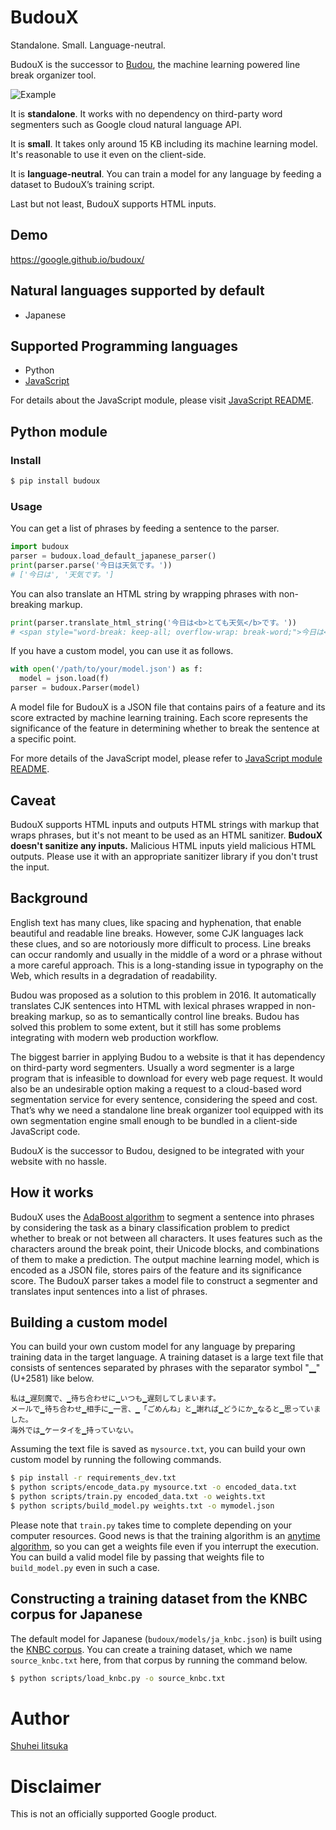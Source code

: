 # BudouX

Standalone. Small. Language-neutral.

BudouX is the successor to [Budou](https://github.com/google/budou), the machine learning powered line break organizer tool.

![Example](https://raw.githubusercontent.com/google/budoux/main/example.png)

It is **standalone**. It works with no dependency on third-party word segmenters such as Google cloud natural language API. 

It is **small**. It takes only around 15 KB including its machine learning model. It's reasonable to use it even on the client-side.

It is **language-neutral**. You can train a model for any language by feeding a dataset to BudouX’s training script.

Last but not least, BudouX supports HTML inputs.

## Demo
https://google.github.io/budoux/

## Natural languages supported by default
- Japanese

## Supported Programming languages
- Python
- [JavaScript](https://github.com/google/budoux/tree/main/javascript/)

For details about the JavaScript module, please visit [JavaScript README](https://github.com/google/budoux/tree/main/javascript/README.md).



## Python module

### Install

```bash
$ pip install budoux
```

### Usage

You can get a list of phrases by feeding a sentence to the parser.

```python
import budoux
parser = budoux.load_default_japanese_parser()
print(parser.parse('今日は天気です。'))
# ['今日は', '天気です。']
```

You can also translate an HTML string by wrapping phrases with non-breaking markup.
```python
print(parser.translate_html_string('今日は<b>とても天気</b>です。'))
# <span style="word-break: keep-all; overflow-wrap: break-word;">今日は<b ><wbr>とても<wbr>天気</b>です。</span>
```

If you have a custom model, you can use it as follows.
```python
with open('/path/to/your/model.json') as f:
  model = json.load(f)
parser = budoux.Parser(model)
```

A model file for BudouX is a JSON file that contains pairs of a feature and its score extracted by machine learning training.
Each score represents the significance of the feature in determining whether to break the sentence at a specific point.

For more details of the JavaScript model, please refer to [JavaScript module README](./javascript/README.md).

## Caveat
BudouX supports HTML inputs and outputs HTML strings with markup that wraps phrases, but it's not meant to be used as an HTML sanitizer. **BudouX doesn't sanitize any inputs.** Malicious HTML inputs yield malicious HTML outputs. Please use it with an appropriate sanitizer library if you don't trust the input.

## Background
English text has many clues, like spacing and hyphenation, that enable beautiful and readable line breaks. However, some CJK languages lack these clues, and so are notoriously more difficult to process. Line breaks can occur randomly and usually in the middle of a word or a phrase without a more careful approach. This is a long-standing issue in typography on the Web, which results in a degradation of readability.

Budou was proposed as a solution to this problem in 2016. It automatically translates CJK sentences into HTML with lexical phrases wrapped in non-breaking markup, so as to semantically control line breaks. Budou has solved this problem to some extent, but it still has some problems integrating with modern web production workflow.

The biggest barrier in applying Budou to a website is that it has dependency on third-party word segmenters. Usually a word segmenter is a large program that is infeasible to download for every web page request. It would also be an undesirable option making a request to a cloud-based word segmentation service for every sentence, considering the speed and cost. That’s why we need a standalone line break organizer tool equipped with its own segmentation engine small enough to be bundled in a client-side JavaScript code.

Budou*X* is the successor to Budou, designed to be integrated with your website with no hassle.

## How it works
BudouX uses the [AdaBoost algorithm](https://en.wikipedia.org/wiki/AdaBoost) to segment a sentence into phrases by considering the task as a binary classification problem to predict whether to break or not between all characters. It uses features such as the characters around the break point, their Unicode blocks, and combinations of them to make a prediction. The output machine learning model, which is encoded as a JSON file, stores pairs of the feature and its significance score. The BudouX parser takes a model file to construct a segmenter and translates input sentences into a list of phrases.

## Building a custom model
You can build your own custom model for any language by preparing training data in the target language.
A training dataset is a large text file that consists of sentences separated by phrases with the separator symbol "▁" (U+2581) like below.

```
私は▁遅刻魔で、▁待ち合わせに▁いつも▁遅刻してしまいます。
メールで▁待ち合わせ▁相手に▁一言、▁「ごめんね」と▁謝れば▁どうにか▁なると▁思っていました。
海外では▁ケータイを▁持っていない。
```

Assuming the text file is saved as `mysource.txt`, you can build your own custom model by running the following commands.

```bash
$ pip install -r requirements_dev.txt
$ python scripts/encode_data.py mysource.txt -o encoded_data.txt
$ python scripts/train.py encoded_data.txt -o weights.txt
$ python scripts/build_model.py weights.txt -o mymodel.json
```

Please note that `train.py` takes time to complete depending on your computer resources.
Good news is that the training algorithm is an [anytime algorithm](https://en.wikipedia.org/wiki/Anytime_algorithm), so you can get a weights file even if you interrupt the execution. You can build a valid model file by passing that weights file to `build_model.py` even in such a case.


## Constructing a training dataset from the KNBC corpus for Japanese

The default model for Japanese (`budoux/models/ja_knbc.json`) is built using the [KNBC corpus](https://nlp.ist.i.kyoto-u.ac.jp/kuntt/).
You can create a training dataset, which we name `source_knbc.txt` here, from that corpus by running the command below.

```bash
$ python scripts/load_knbc.py -o source_knbc.txt
```

# Author
[Shuhei Iitsuka](https://tushuhei.com)

# Disclaimer
This is not an officially supported Google product.
